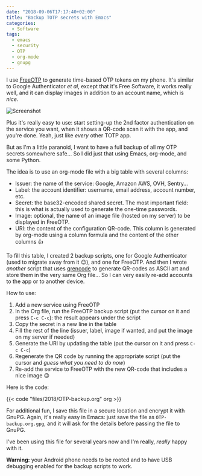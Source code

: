 ```yaml
---
date: "2018-09-06T17:17:40+02:00"
title: "Backup TOTP secrets with Emacs"
categories:
  - Software
tags:
  - emacs
  - security
  - OTP
  - org-mode
  - gnupg
---
```


I use [FreeOTP](https://freeotp.github.io/) to generate time-based OTP tokens on my phone. It's similar to Google
Authenticator *et al*, except that it's Free Software, it works really well, and it can display images in addition to an
account name, which is *nice*.

![Screenshot](https://freeotp.github.io/img/android.png)

Plus it's really easy to use: start setting-up the 2nd factor authentication on the service you want, when it shows a
QR-code scan it with the app, and you're done. Yeah, just like *every* other TOTP app.


But as I'm a little paranoid, I want to have a full backup of all my OTP secrets somewhere safe… So I did just that
using Emacs, org-mode, and some Python.

The idea is to use an org-mode file with a big table with several columns:
- Issuer: the name of the service: Google, Amazon AWS, OVH, Sentry…
- Label: the account identifier: username, email address, account number, etc.
- Secret: the base32-encoded shared secret. The most important field: this is what is actually used to generate the
  one-time passwords.
- Image: optional, the name of an image file (hosted on my server) to be displayed in FreeOTP.
- URI: the content of the configuration QR-code. This column is generated by org-mode using a column formula and the
  content of the other columns :+1:

To fill this table, I created 2 backup scripts, one for Google Authenticator (used to migrate away from it :wink:), and
one for FreeOTP. And then I wrote *another* script that uses [qrencode](https://fukuchi.org/works/qrencode/) to generate
QR-codes as ASCII art and store them in the very same Org file… So I can very easily re-add accounts to the app or to
another device.

How to use:

1. Add a new service using FreeOTP
2. In the Org file, run the FreeOTP backup script (put the cursor on it and press `C-c C-c`): the result appears under the script
3. Copy the secret in a new line in the table
4. Fill the rest of the line (issuer, label, image if wanted, and put the image on my server if needed)
5. Generate the URI by updating the table (put the cursor on it and press `C-c C-c`)
6. Regenerate the QR code by running the appropriate script (put the cursor and *guess what you need to do now*)
7. Re-add the service to FreeOTP with the new QR-code that includes a nice image :wink:

Here is the code:

{{< code "files/2018/OTP-backup.org" org >}}

For additional fun, I save this file in a secure location and encrypt it with GnuPG. Again, it's really easy in Emacs:
just save the file as `OTP-backup.org.gpg`, and it will ask for the details before passing the file to GnuPG.

I've been using this file for several years now and I'm really, *really* happy with it.

**Warning:** your Android phone needs to be rooted and to have USB debugging enabled for the backup scripts to work.
